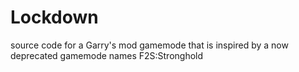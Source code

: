 # Lockdown
source code for a Garry's mod gamemode that is inspired by a now deprecated gamemode names F2S:Stronghold
